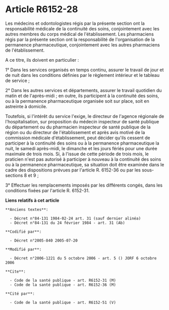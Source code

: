 # Article R6152-28

Les médecins et odontologistes régis par la présente section ont la responsabilité médicale de la continuité des soins,
conjointement avec les autres membres du corps médical de l'établissement. Les pharmaciens régis par la présente section ont
la responsabilité de l'organisation de la permanence pharmaceutique, conjointement avec les autres pharmaciens de
l'établissement.

A ce titre, ils doivent en particulier :

1° Dans les services organisés en temps continu, assurer le travail de jour et de nuit dans les conditions définies par le
règlement intérieur et le tableau de service ;

2° Dans les autres services et départements, assurer le travail quotidien du matin et de l'après-midi ; en outre, ils
participent à la continuité des soins, ou à la permanence pharmaceutique organisée soit sur place, soit en astreinte à
domicile.

Toutefois, si l'intérêt du service l'exige, le directeur de l'agence régionale de l'hospitalisation, sur proposition du
médecin inspecteur de santé publique du département ou du pharmacien inspecteur de santé publique de la région ou du
directeur de l'établissement et après avis motivé de la commission médicale d'établissement, peut décider qu'ils cessent de
participer à la continuité des soins ou à la permanence pharmaceutique la nuit, le samedi après-midi, le dimanche et les
jours fériés pour une durée maximale de trois mois. Si, à l'issue de cette période de trois mois, le praticien n'est pas
autorisé à participer à nouveau à la continuité des soins ou à la permanence pharmaceutique, sa situation doit être examinée
dans le cadre des dispositions prévues par l'article R. 6152-36 ou par les sous-sections 8 et 9 ;

3° Effectuer les remplacements imposés par les différents congés, dans les conditions fixées par l'article R. 6152-31.

**Liens relatifs à cet article**

	**Anciens textes**:

	  - Décret n°84-131 1984-02-24 art. 31 (sauf dernier alinéa)
	  - Décret n°84-131 du 24 février 1984 - art. 31 (Ab)

	**Codifié par**:

	  - Décret n°2005-840 2005-07-20

	**Modifié par**:

	  - Décret n°2006-1221 du 5 octobre 2006 - art. 5 () JORF 6 octobre 2006

	**Cite**:

	  - Code de la santé publique - art. R6152-31 (M)
	  - Code de la santé publique - art. R6152-36 (M)

	**Cité par**:

	  - Code de la santé publique - art. R6152-51 (V)
